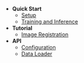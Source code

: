 <!-- docs/_sidebar.md -->

- **Quick Start**
  - [Setup](quick_start_setup.md)
  - [Training and Inference](quick_start_train.md)
- **Tutorial**
  - [Image Registration](tutorial_registration.md)
- **API**
  - [Configuration](api_configuration.md)
  - [Data Loader](api_data_loader.md)
